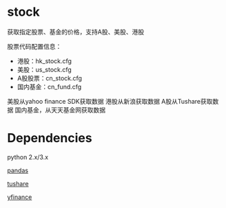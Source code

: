 # stock
获取指定股票、基金的价格，支持A股、美股、港股

股票代码配置信息：
- 港股：hk_stock.cfg
- 美股：us_stock.cfg
- A股股票：cn_stock.cfg
- 国内基金：cn_fund.cfg

美股从yahoo finance SDK获取数据
港股从新浪获取数据
A股从Tushare获取数据
国内基金，从天天基金网获取数据

Dependencies
=========
python 2.x/3.x   

[pandas](http://pandas.pydata.org/ "pandas")

[tushare](https://github.com/waditu/tushare)

[yfinance](https://github.com/ranaroussi/yfinance)


